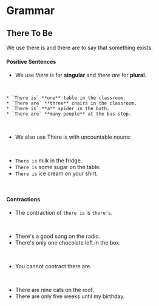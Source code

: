 # Grammar

## There To Be

We use there is and there are to say that something exists.

#### Positive Sentences

* We use *there is* for **singular** and *there are* for **plural**.
<br/>

    * `There is` **one** table in the classroom.
    * `There are` **three** chairs in the classroom.
    * `There is` **a** spider in the bath.
    * `There are` **many people** at the bus stop.
<br/>

* We also use There is with uncountable nouns:
<br/>

  * `There is` milk in the fridge.
  * `There is` some sugar on the table.
  * `There is` ice cream on your shirt.
<br/>

#### Contractions

* The contraction of `there is` is `there's`.
<br/>

  * There's a good song on the radio.
  * There's only one chocolate left in the box.
<br/>

* You cannot contract there are.
<br/>

  * There are nine cats on the roof.
  * There are only five weeks until my birthday.